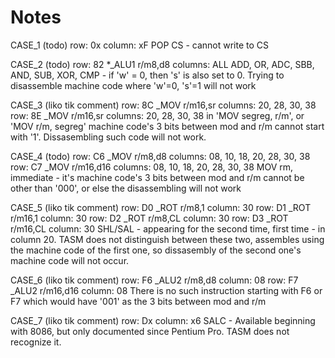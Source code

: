 # Notes

CASE_1 (todo)
row: 0x  column: xF
  POP CS - cannot write to CS

CASE_2 (todo)
row: 82 *_ALU1 r/m8,d8  columns: ALL
  ADD, OR, ADC, SBB, AND, SUB, XOR, CMP - if 'w' = 0, then 's' is also set to 0.
  Trying to disassemble machine code where 'w'=0, 's'=1 will not work

CASE_3 (liko tik comment)
row: 8C _MOV r/m16,sr columns: 20, 28, 30, 38
row: 8E _MOV r/m16,sr columns: 20, 28, 30, 38
  in 'MOV segreg, r/m', or 'MOV r/m, segreg' machine code's 3 bits between 
  mod and r/m cannot start with '1'. Dissasembling such code will not work.

CASE_4 (todo)
  row: C6 _MOV r/m8,d8    columns: 08, 10, 18, 20, 28, 30, 38
  row: C7 _MOV r/m16,d16  columns: 08, 10, 18, 20, 28, 30, 38
    MOV rm, immediate - it's machine code's 3 bits between mod and r/m
    cannot be other than '000', or else the disassembling will not work

CASE_5 (liko tik comment)
row: D0 _ROT r/m8,1  column: 30
row: D1 _ROT r/m16,1  column: 30
row: D2 _ROT r/m8,CL  column: 30
row: D3 _ROT r/m16,CL column: 30
  SHL/SAL - appearing for the second time, first time - in column 20. 
  TASM does not distinguish between these two, assembles using the machine code of the first one,
  so dissasembly of the second one's machine code will not occur.

CASE_6 (liko tik comment)
row: F6 _ALU2 r/m8,d8    column: 08
row: F7 _ALU2 r/m16,d16  column: 08
  There is no such instruction starting with F6 or F7 which would have '001' as the
  3 bits between mod and r/m

CASE_7 (liko tik comment)
row: Dx  column: x6
  SALC - Available beginning with 8086, but only documented since Pentium Pro. TASM does not recognize it.
